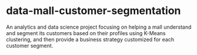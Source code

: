 # data-mall-customer-segmentation
An analytics and data science project focusing on helping a mall understand and segment its customers based on their profiles using K-Means clustering, and then provide a business strategy customized for each customer segment.
